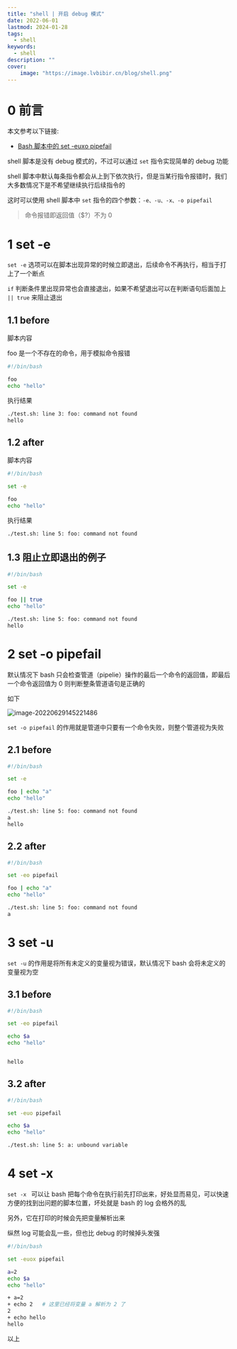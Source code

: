 ```yaml
---
title: "shell | 开启 debug 模式" 
date: 2022-06-01
lastmod: 2024-01-28
tags:
  - shell
keywords:
  - shell
description: "" 
cover:
    image: "https://image.lvbibir.cn/blog/shell.png" 
---
```


# 0 前言

本文参考以下链接:

- [Bash 脚本中的 set -euxo pipefail](https://zhuanlan.zhihu.com/p/107135290)

shell 脚本是没有 debug 模式的，不过可以通过 `set` 指令实现简单的 debug 功能

shell 脚本中默认每条指令都会从上到下依次执行，但是当某行指令报错时，我们大多数情况下是不希望继续执行后续指令的

这时可以使用 shell 脚本中 `set` 指令的四个参数：`-e、-u、-x、-o pipefail`

> 命令报错即返回值（$?）不为 0

# 1 set -e

`set -e` 选项可以在脚本出现异常的时候立即退出，后续命令不再执行，相当于打上了一个断点

`if` 判断条件里出现异常也会直接退出，如果不希望退出可以在判断语句后面加上 `|| true` 来阻止退出

## 1.1 before

脚本内容

foo 是一个不存在的命令，用于模拟命令报错

```bash
#!/bin/bash

foo
echo "hello"
```

执行结果

```bash
./test.sh: line 3: foo: command not found
hello
```

## 1.2 after

脚本内容

```bash
#!/bin/bash

set -e

foo
echo "hello"
```

执行结果

```bash
./test.sh: line 5: foo: command not found
```

## 1.3 阻止立即退出的例子

```bash
#!/bin/bash

set -e

foo || true
echo "hello"
```

```bash
./test.sh: line 5: foo: command not found
hello
```

# 2 set -o pipefail

默认情况下 bash 只会检查管道（pipelie）操作的最后一个命令的返回值，即最后一个命令返回值为 0 则判断整条管道语句是正确的

如下

![image-20220629145221486](https://image.lvbibir.cn/blog/image-20220629145221486.png)

`set -o pipefail` 的作用就是管道中只要有一个命令失败，则整个管道视为失败

## 2.1 before

```bash
#!/bin/bash

set -e

foo | echo "a"
echo "hello"
```

```bash
./test.sh: line 5: foo: command not found
a
hello
```

## 2.2 after

```bash
#!/bin/bash

set -eo pipefail

foo | echo "a"
echo "hello"
```

```bash
./test.sh: line 5: foo: command not found
a
```

# 3 set -u

`set -u` 的作用是将所有未定义的变量视为错误，默认情况下 bash 会将未定义的变量视为空

## 3.1 before

```bash
#!/bin/bash

set -eo pipefail

echo $a
echo "hello"
```

```bash

hello
```

## 3.2 after

```bash
#!/bin/bash

set -euo pipefail

echo $a
echo "hello"
```

```bash
./test.sh: line 5: a: unbound variable
```

# 4 set -x

`set -x ` 可以让 bash 把每个命令在执行前先打印出来，好处显而易见，可以快速方便的找到出问题的脚本位置，坏处就是 bash 的 log 会格外的乱

另外，它在打印的时候会先把变量解析出来

纵然 log 可能会乱一些，但也比 debug 的时候掉头发强

```bash
#!/bin/bash

set -euox pipefail

a=2
echo $a
echo "hello"
```

```bash
+ a=2
+ echo 2   # 这里已经将变量 a 解析为 2 了
2
+ echo hello
hello
```

以上
